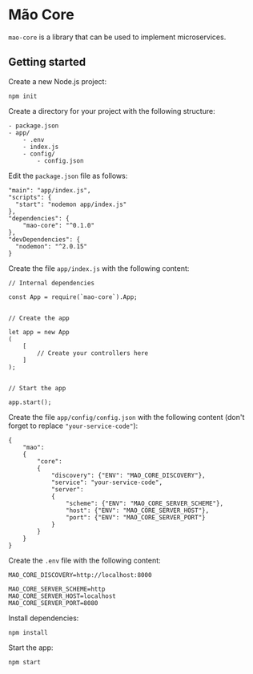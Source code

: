 # Mão Core

`mao-core` is a library that can be used to implement microservices.


## Getting started

Create a new Node.js project:

```
npm init
```

Create a directory for your project with the following structure:

```
- package.json
- app/
	- .env
	- index.js
	- config/
		- config.json
```

Edit the `package.json` file as follows:

```
"main": "app/index.js",
"scripts": {
  "start": "nodemon app/index.js"
},
"dependencies": {
	"mao-core": "^0.1.0"
},
"devDependencies": {
  "nodemon": "^2.0.15"
}
```

Create the file `app/index.js` with the following content:

```
// Internal dependencies

const App = require(`mao-core`).App;


// Create the app

let app = new App
(
	[
		// Create your controllers here
	]
);


// Start the app

app.start();
```

Create the file `app/config/config.json` with the following content (don't forget to replace `"your-service-code"`):

```
{
	"mao":
	{
		"core":
		{
			"discovery": {"ENV": "MAO_CORE_DISCOVERY"},
			"service": "your-service-code",
			"server":
			{		
				"scheme": {"ENV": "MAO_CORE_SERVER_SCHEME"},
				"host": {"ENV": "MAO_CORE_SERVER_HOST"},
				"port": {"ENV": "MAO_CORE_SERVER_PORT"}
			}
		}
	}
}
```

Create the `.env` file with the following content:

```
MAO_CORE_DISCOVERY=http://localhost:8000

MAO_CORE_SERVER_SCHEME=http
MAO_CORE_SERVER_HOST=localhost
MAO_CORE_SERVER_PORT=8080
```

Install dependencies:

```
npm install
```

Start the app:

```
npm start
```
